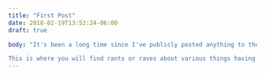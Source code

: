 ```yaml
---
title: "First Post"
date: 2018-02-19T13:52:24-06:00
draft: true

body: "It's been a long time since I've publicly posted anything to the internet, but I'm considering getting back into it. 

This is where you will find rants or raves about various things having to do with my explorations in the land of software, gaming, and cooking. 3 things I like to do. Whether or not it will be interesting remains to be seen."
---
```


